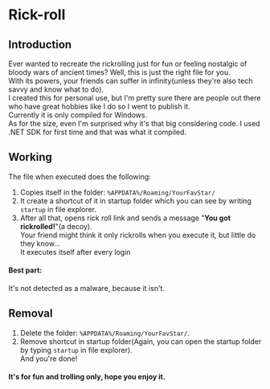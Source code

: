# Rick-roll
## Introduction 
Ever wanted to recreate the rickrolling just for fun or feeling nostalgic of bloody wars of ancient times? Well, this is just the right file for you.  
With its powers, your friends can suffer in infinity(unless they're also tech savvy and know what to do).  
I created this for personal use, but I'm pretty sure there are people out there who have great hobbies like I do so I went to publish it.  
Currently it is only compiled for Windows.  
As for the size, even I'm surprised why it's that big considering code. I used .NET SDK for first time and that was what it compiled.
## Working
The file when executed does the following:
1. Copies itself in the folder: `%APPDATA%/Roaming/YourFavStar/`
2. It create a shortcut of it in startup folder which you can see by writing `startup` in file explorer.
3. After all that, opens rick roll link and sends a message "**You got rickrolled!**"(a decoy).  
Your friend might think it only rickrolls when you execute it, but little do they know...  
It executes itself after every login
#### Best part: 
It's not detected as a malware, because it isn't.
## Removal
1. Delete the folder: `%APPDATA%/Roaming/YourFavStar/`. 
2. Remove shortcut in startup folder(Again, you can open the startup folder by typing `startup` in file explorer).  
And you're done!
#### It's for fun and trolling only, hope you enjoy it. 
